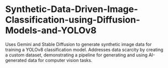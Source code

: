 # Synthetic-Data-Driven-Image-Classification-using-Diffusion-Models-and-YOLOv8
Uses Gemini and Stable Diffusion to generate synthetic image data for training a YOLOv8 classification model. Addresses data scarcity by creating a custom dataset, demonstrating a pipeline for generating and using AI-generated data for computer vision tasks.
